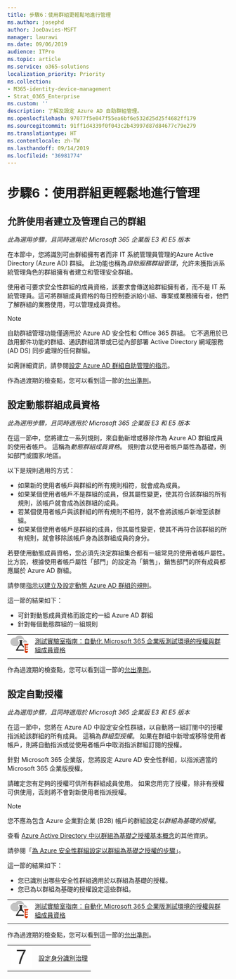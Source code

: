 ```yaml
---
title: 步驟6：使用群組更輕鬆地進行管理
ms.author: josephd
author: JoeDavies-MSFT
manager: laurawi
ms.date: 09/06/2019
audience: ITPro
ms.topic: article
ms.service: o365-solutions
localization_priority: Priority
ms.collection:
- M365-identity-device-management
- Strat_O365_Enterprise
ms.custom: ''
description: 了解及設定 Azure AD 自助群組管理。
ms.openlocfilehash: 97077f5e047f55ea6bf6e532d25d25f4682ff179
ms.sourcegitcommit: 91ff1d4339f0f043c2b43997d87d84677c79e279
ms.translationtype: HT
ms.contentlocale: zh-TW
ms.lasthandoff: 09/14/2019
ms.locfileid: "36981774"
---
```

# <a name="step-6-use-groups-for-easier-management"></a>步驟6：使用群組更輕鬆地進行管理

<a name="identity-self-service-groups"></a>
## <a name="allow-users-to-create-and-manage-their-own-groups"></a>允許使用者建立及管理自己的群組

*此為選用步驟，且同時適用於 Microsoft 365 企業版 E3 和 E5 版本*

在本節中，您將識別可由群組擁有者而非 IT 系統管理員管理的Azure Active Directory (Azure AD) 群組。 此功能也稱為*自助服務群組管理*，允許未獲指派系統管理角色的群組擁有者建立和管理安全群組。 

使用者可要求安全性群組的成員資格，該要求會傳送給群組擁有者，而不是 IT 系統管理員。這可將群組成員資格的每日控制委派給小組、專案或業務擁有者，他們了解群組的業務使用，可以管理成員資格。

>[!Note]
>自助群組管理功能僅適用於 Azure AD 安全性和 Office 365 群組。 它不適用於已啟用郵件功能的群組、通訊群組清單或已從內部部署 Active Directory 網域服務 (AD DS) 同步處理的任何群組。
>

如需詳細資訊，請參閱[設定 Azure AD 群組自助管理的指示](https://docs.microsoft.com/azure/active-directory/active-directory-accessmanagement-self-service-group-management)。

作為過渡期的檢查點，您可以看到這一節的[允出準則](identity-exit-criteria.md#crit-identity-self-service-groups)。

<a name="identity-dyn-groups"></a>
## <a name="set-up-dynamic-group-membership"></a>設定動態群組成員資格

*此為選用步驟，且同時適用於 Microsoft 365 企業版 E3 和 E5 版本*

在這一節中，您將建立一系列規則，來自動新增或移除作為 Azure AD 群組成員的使用者帳戶。 這稱為*動態群組成員資格*。 規則會以使用者帳戶屬性為基礎，例如部門或國家/地區。

以下是規則適用的方式：

- 如果新的使用者帳戶與群組的所有規則相符，就會成為成員。
- 如果某個使用者帳戶不是群組的成員，但其屬性變更，使其符合該群組的所有規則，該帳戶就會成為該群組的成員。
- 若某個使用者帳戶與該群組的所有規則不相符，就不會將該帳戶新增至該群組。
- 如果某個使用者帳戶是群組的成員，但其屬性變更，使其不再符合該群組的所有規則，就會移除該帳戶身為該群組成員的身分。

若要使用動態成員資格，您必須先決定群組集合都有一組常見的使用者帳戶屬性。比方說，根據使用者帳戶屬性「部門」的設定為「銷售」，銷售部門的所有成員都應屬於 Azure AD 群組。

請參閱[指示以建立及設定動態 Azure AD 群組的規則](https://docs.microsoft.com/azure/active-directory/active-directory-groups-dynamic-membership-azure-portal)。

這一節的結果如下：

- 可針對動態成員資格而設定的一組 Azure AD 群組
- 針對每個動態群組的一組規則

|||
|:-------|:-----|
|![Microsoft Cloud 的測試實驗室指南](media/m365-enterprise-test-lab-guides/cloud-tlg-icon-small.png)| [測試實驗室指南：自動化 Microsoft 365 企業版測試環境的授權與群組成員資格](automate-licenses-group-membership-microsoft-365-test-environment.md) |
|||

作為過渡期的檢查點，您可以看到這一節的[允出準則](identity-exit-criteria.md#crit-identity-dyn-groups)。

<a name="identity-group-license"></a>
## <a name="set-up-automatic-licensing"></a>設定自動授權

*此為選用步驟，且同時適用於 Microsoft 365 企業版 E3 和 E5 版本*

在這一節中，您將在 Azure AD 中設定安全性群組，以自動將一組訂閱中的授權指派給該群組的所有成員。 這稱為*群組型授權*。 如果在群組中新增或移除使用者帳戶，則將自動指派或從使用者帳戶中取消指派群組訂閱的授權。

針對 Microsoft 365 企業版，您將設定 Azure AD 安全性群組，以指派適當的 Microsoft 365 企業版授權。

請確定您有足夠的授權可供所有群組成員使用。 如果您用完了授權，除非有授權可供使用，否則將不會對新使用者指派授權。

>[!Note]
>您不應為包含 Azure 企業對企業 (B2B) 帳戶的群組設定*以群組為基礎的授權*。
>

查看 [Azure Active Directory 中以群組為基礎之授權基本概念](https://docs.microsoft.com/azure/active-directory/active-directory-licensing-whatis-azure-portal)的其他資訊。

請參閱「[為 Azure 安全性群組設定以群組為基礎之授權的步驟](https://docs.microsoft.com/azure/active-directory/active-directory-licensing-group-assignment-azure-portal)」。

這一節的結果如下：

- 您已識別出哪些安全性群組適用於以群組為基礎的授權。
- 您已為以群組為基礎的授權設定這些群組。

|||
|:-------|:-----|
|![Microsoft Cloud 的測試實驗室指南](media/m365-enterprise-test-lab-guides/cloud-tlg-icon-small.png)| [測試實驗室指南：自動化 Microsoft 365 企業版測試環境的授權與群組成員資格](automate-licenses-group-membership-microsoft-365-test-environment.md) |
|||

作為過渡期的檢查點，您可以看到這一節的[允出準則](identity-exit-criteria.md#crit-identity-group-license)。

|||
|:-------|:-----|
|![](./media/stepnumbers/Step7.png)| [設定身分識別治理](identity-governance.md) |
